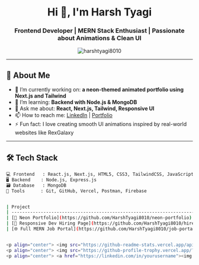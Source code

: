 <h1 align="center">Hi 👋, I'm Harsh Tyagi</h1>
<h3 align="center">Frontend Developer | MERN Stack Enthusiast | Passionate about Animations & Clean UI</h3>

<p align="center">
  <img src="https://komarev.com/ghpvc/?username=harshtyagi8010&label=Profile%20views&color=0e75b6&style=flat" alt="harshtyagi8010" />
</p>

---

## 🧠 About Me

- 🔭 I’m currently working on: **a neon-themed animated portfolio using Next.js and Tailwind**
- 🌱 I’m learning: **Backend with Node.js & MongoDB**
- 💬 Ask me about: **React, Next.js, Tailwind, Responsive UI**
- 📫 How to reach me: [LinkedIn](https://linkedin.com/in/yourusername) | [Portfolio](https://yourwebsite.vercel.app)
- ⚡ Fun fact: I love creating smooth UI animations inspired by real-world websites like RexGalaxy

---

## 🛠️ Tech Stack

```bash
💻 Frontend   : React.js, Next.js, HTML5, CSS3, TailwindCSS, JavaScript
🖥️ Backend    : Node.js, Express.js
🗃️ Database   : MongoDB
🧰 Tools      : Git, GitHub, Vercel, Postman, Firebase


| Project                                                                                | Description                                                 | Tech Used            |
| -------------------------------------------------------------------------------------- | ----------------------------------------------------------- | -------------------- |
| [🎨 Neon Portfolio](https://github.com/HarshTyagi8010/neon-portfolio)                  | Animated personal website with vibrant backgrounds          | Next.js, Tailwind    |
| [📱 Responsive Dev Hiring Page](https://github.com/HarshTyagi8010/hire-developer-page) | Mobile-friendly developer hiring page with gradient buttons | HTML, CSS, JS        |
| [🌐 Full MERN Job Portal](https://github.com/HarshTyagi8010/job-portal)                | Complete MERN stack web app for job listings                | React, Node, MongoDB |


<p align="center"> <img src="https://github-readme-stats.vercel.app/api?username=HarshTyagi8010&show_icons=true&theme=radical" alt="Harsh's GitHub Stats" /> </p> <p align="center"> <img src="https://github-readme-stats.vercel.app/api/top-langs/?username=HarshTyagi8010&layout=compact&theme=radical" /> </p>
<p align="center"> <img src="https://github-profile-trophy.vercel.app/?username=HarshTyagi8010&theme=gruvbox" /> </p>
<p align="center"> <a href="https://linkedin.com/in/yourusername"><img src="https://img.shields.io/badge/-LinkedIn-blue?logo=linkedin&style=for-the-badge" /></a> <a href="mailto:your.email@example.com"><img src="https://img.shields.io/badge/-Gmail-red?logo=gmail&style=for-the-badge" /></a> <a href="https://yourportfolio.com"><img src="https://img.shields.io/badge/-Portfolio-000?style=for-the-badge&logo=vercel" /></a> </p> ```
